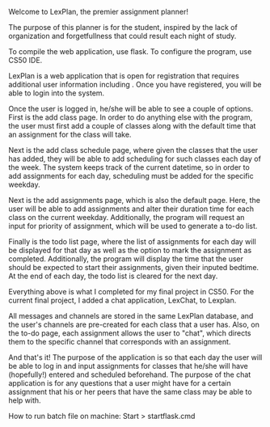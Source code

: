 Welcome to LexPlan, the premier assignment planner!

The purpose of this planner is for the student, inspired by the lack of organization and forgetfullness that could result each night of study.

To compile the web application, use flask.
To configure the program, use CS50 IDE.

LexPlan is a web application that is open for registration that requires additional user information including . Once you have registered,
you will be able to login into the system.

Once the user is logged in, he/she will be able to see a couple of options. First is the add class page. In order to do anything else with
the program, the user must first add a couple of classes along with the default time that an assignment for the class will take.

Next is the add class schedule page, where given the classes that the user has added, they will be able to add scheduling for such classes
each day of the week. The system keeps track of the current datetime, so in order to add assignments for each day, scheduling must be added for
the specific weekday.

Next is the add assignments page, which is also the default page. Here, the user will be able to add assignments and alter their duration time
for each class on the current weekday. Additionally, the program will request an input for priority of assignment, which will be used to generate
a to-do list.

Finally is the todo list page, where the list of assignments for each day will be displayed for that day as well as the option to mark the assignment
as completed. Additionally, the program will display the time that the user should be expected to start their assignments, given their inputed bedtime.
At the end of each day, the todo list is cleared for the next day.

Everything above is what I completed for my final project in CS50. For the current final project, I added a chat application, LexChat, to Lexplan.

All messages and channels are stored in the same LexPlan database, and the user's channels are pre-created for each class that a user has. Also, on the
to-do page, each assignment allows the user to "chat", which directs them to the specific channel that corresponds with an assignment.

And that's it! The purpose of the application is so that each day the user will be able to log in and input assignments for classes that he/she
will have (hopefully!) entered and scheduled beforehand. The purpose of the chat application is for any questions that a user might have for a certain
assignment that his or her peers that have the same class may be able to help with.


How to run batch file on machine:
Start > startflask.cmd


